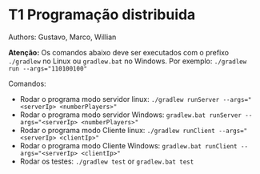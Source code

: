 # T1 Programação distribuida

Authors: Gustavo, Marco, Willian

__Atenção:__ Os comandos abaixo deve ser executados com o prefixo `./gradlew` no 
Linux ou `gradlew.bat` no Windows. Por exemplo: `./gradlew run --args="110100100"`

Comandos:
* Rodar o programa modo servidor linux: `./gradlew runServer --args="<serverIp> <numberPlayers>"`
* Rodar o programa modo servidor Windows: `gradlew.bat runServer --args="<serverIp> <numberPlayers>"`
* Rodar o programa modo Cliente linux: `./gradlew runClient --args="<serverIp> <clientIp>"`
* Rodar o programa modo Cliente Windows: `gradlew.bat runClient --args="<serverIp> <clientIp>"`
* Rodar os testes: `./gradlew test` or `gradlew.bat test`

